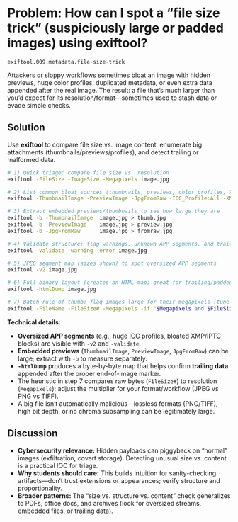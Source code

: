 # Problem: How can I spot a “file size trick” (suspiciously large or padded images) using exiftool?

`exiftool.009.metadata.file-size-trick`

Attackers or sloppy workflows sometimes bloat an image with hidden previews, huge color profiles, duplicated metadata, or even extra data appended after the real image. The result: a file that’s much larger than you’d expect for its resolution/format—sometimes used to stash data or evade simple checks.

## Solution

Use **exiftool** to compare file size vs. image content, enumerate big attachments (thumbnails/previews/profiles), and detect trailing or malformed data.

```bash
# 1) Quick triage: compare file size vs. resolution
exiftool -FileSize -ImageSize -Megapixels image.jpg

# 2) List common bloat sources (thumbnails, previews, color profiles, XMP/IPTC blocks)
exiftool -ThumbnailImage -PreviewImage -JpgFromRaw -ICC_Profile:All -XMP:All -IPTC:All image.jpg

# 3) Extract embedded previews/thumbnails to see how large they are
exiftool -b -ThumbnailImage  image.jpg > thumb.jpg
exiftool -b -PreviewImage    image.jpg > preview.jpg
exiftool -b -JpgFromRaw      image.jpg > fromraw.jpg

# 4) Validate structure; flag warnings, unknown APP segments, and trailing data
exiftool -validate -warning -error image.jpg

# 5) JPEG segment map (sizes shown) to spot oversized APP segments
exiftool -v2 image.jpg

# 6) Full binary layout (creates an HTML map; great for trailing/padded data)
exiftool -htmlDump image.jpg

# 7) Batch rule-of-thumb: flag images large for their megapixels (tune threshold)
exiftool -FileName -FileSize# -Megapixels -if "$Megapixels and $FileSize# > 1500000 * $Megapixels" .
```

**Technical details:**

* **Oversized APP segments** (e.g., huge ICC profiles, bloated XMP/IPTC blocks) are visible with `-v2` and `-validate`.
* **Embedded previews** (`ThumbnailImage`, `PreviewImage`, `JpgFromRaw`) can be large; extract with `-b` to measure separately.
* **`-htmlDump`** produces a byte-by-byte map that helps confirm **trailing data** appended after the proper end-of-image marker.
* The heuristic in step 7 compares raw bytes (`FileSize#`) to resolution (`Megapixels`); adjust the multiplier for your format/workflow (JPEG vs PNG vs TIFF).
* A big file isn’t automatically malicious—lossless formats (PNG/TIFF), high bit depth, or no chroma subsampling can be legitimately large.

## Discussion

* **Cybersecurity relevance:** Hidden payloads can piggyback on “normal” images (exfiltration, covert storage). Detecting unusual size vs. content is a practical IOC for triage.
* **Why students should care:** This builds intuition for sanity-checking artifacts—don’t trust extensions or appearances; verify structure and proportionality.
* **Broader patterns:** The “size vs. structure vs. content” check generalizes to PDFs, office docs, and archives (look for oversized streams, embedded files, or trailing data).
